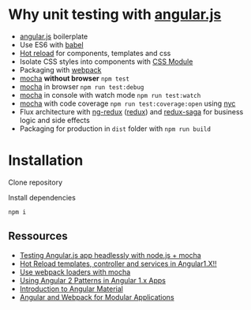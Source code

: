 # Why unit testing with [angular.js][angularjs]

- [angular.js][angularjs] boilerplate
- Use ES6 with [babel][babel]
- [Hot reload][hotreload] for components, templates and css
- Isolate CSS styles into components with [CSS Module][cssmodule]
- Packaging with [webpack][webpack]
- [mocha][mocha] **without browser** `npm test`
- [mocha][mocha] in browser `npm run test:debug`
- [mocha][mocha] in console with watch mode `npm run test:watch`
- [mocha][mocha] with code coverage `npm run test:coverage:open` using [nyc][nyc]
- Flux architecture with [ng-redux][ng-redux] ([redux][redux]) and [redux-saga][redux-saga] for business logic and side effects
- Packaging for production in `dist` folder with `npm run build`

# Installation

Clone repository

Install dependencies

```
npm i
```

[angularjs]: https://angularjs.org/
[babel]: https://babeljs.io/
[mocha]: https://mochajs.org/
[hotreload]: https://github.com/webpack/docs/wiki/hot-module-replacement-with-webpack
[cssmodule]: https://github.com/css-modules/css-modules
[webpack]: http://webpack.github.io/
[nyc]: https://istanbul.js.org/
[ng-redux]: https://github.com/angular-redux/ng-redux
[redux]: http://redux.js.org/
[redux-saga]: http://yelouafi.github.io/redux-saga/


## Ressources

- [Testing Angular.js app headlessly with node.js + mocha](https://gist.github.com/rikukissa/dcb422eb3b464cc184ae)
- [Hot Reload templates, controller and services in Angular1.X!!](https://github.com/honestica/angular-hot-reloader)
- [Use webpack loaders with mocha](https://www.npmjs.com/package/mocha-webpack)
- [Using Angular 2 Patterns in Angular 1.x Apps](https://egghead.io/courses/using-angular-2-patterns-in-angular-1-x-apps)
- [Introduction to Angular Material](https://egghead.io/courses/angular-material-introduction)
- [Angular and Webpack for Modular Applications](https://egghead.io/courses/angular-and-webpack-for-modular-applications)
